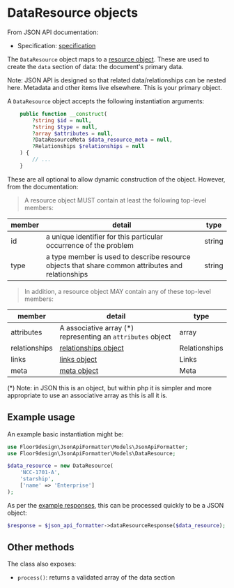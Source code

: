# DataResource objects

From JSON API documentation:
* Specification: [specification](https://jsonapi.org/format/#document-resource-objects)

The `DataResource` object maps to a [resource object](https://jsonapi.org/format/#document-resource-objects).
These are used to create the `data` section of data: the document's primary data.

Note: JSON API is designed so that related data/relationships can be nested here. Metadata and other items live 
elsewhere. This is your primary object.

A `DataResource` object accepts the following instantiation arguments: 

```php
    public function __construct(
        ?string $id = null,
        ?string $type = null,
        ?array $attributes = null,
        ?DataResourceMeta $data_resource_meta = null,
        ?Relationships $relationships = null
    ) {
        // ...
    }
```

These are all optional to allow dynamic construction of the object. However, from the documentation:

> A resource object MUST contain at least the following top-level members:

| member | detail                                                                                            | type   |
|--------|---------------------------------------------------------------------------------------------------|--------|
| id     | a unique identifier for this particular occurrence of the problem                                 | string |
| type   | a type member is used to describe resource objects that share common attributes and relationships | string |

> In addition, a resource object MAY contain any of these top-level members:

| member        | detail                                                      | type          |
|---------------|-------------------------------------------------------------|---------------|
| attributes    | A associative array (*) representing an `attributes` object | array         |
| relationships | [relationships object](relationships.md)                    | Relationships |
| links         | [links object](links.md)                                    | Links         |
| meta          | [meta object](meta.md)                                      | Meta          |

(*) Note: in JSON this is an object, but within php it is simpler and more appropriate to use an associative array as 
this is all it is.

## Example usage

An example basic instantiation might be:

```php 
use Floor9design\JsonApiFormatter\Models\JsonApiFormatter;
use Floor9design\JsonApiFormatter\Models\DataResource;

$data_resource = new DataResource(
    'NCC-1701-A',
    'starship',
    ['name' => 'Enterprise']
);
```

As per the [example responses](usage_example_responses.md), this can be processed quickly to be a JSON object:

```php 
$response = $json_api_formatter->dataResourceResponse($data_resource);
```

## Other methods

The class also exposes:

* `process()`: returns a validated array of the data section